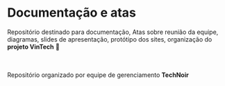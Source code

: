 # Documentação e atas

<p>Repositório destinado para documentação, Atas sobre reunião da equipe, diagramas, slides de apresentação, protótipo dos sites, organização do <b>projeto VinTech</b> 🍇</p> <br><br>
Repositório organizado por equipe de gerenciamento <b>TechNoir</b>
